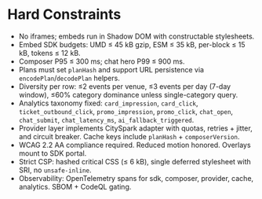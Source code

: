 # Hard Constraints

- No iframes; embeds run in Shadow DOM with constructable stylesheets.
- Embed SDK budgets: UMD ≤ 45 kB gzip, ESM ≤ 35 kB, per-block ≤ 15 kB, tokens ≤ 12 kB.
- Composer P95 ≤ 300 ms; chat hero P99 ≤ 900 ms.
- Plans must set `planHash` and support URL persistence via `encodePlan`/`decodePlan` helpers.
- Diversity per row: ≤2 events per venue, ≤3 events per day (7-day window), ≤60% category dominance unless single-category query.
- Analytics taxonomy fixed: `card_impression`, `card_click`, `ticket_outbound_click`, `promo_impression`, `promo_click`, `chat_open`, `chat_submit`, `chat_latency_ms`, `ai_fallback_triggered`.
- Provider layer implements CitySpark adapter with quotas, retries + jitter, and circuit breaker. Cache keys include `planHash` + `composerVersion`.
- WCAG 2.2 AA compliance required. Reduced motion honored. Overlays mount to SDK portal.
- Strict CSP: hashed critical CSS (≤ 6 kB), single deferred stylesheet with SRI, no `unsafe-inline`.
- Observability: OpenTelemetry spans for sdk, composer, provider, cache, analytics. SBOM + CodeQL gating.
